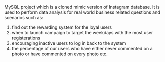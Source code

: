 MySQL project which is a cloned mimic version of Instagram database. 
It is used to perform data analysis for real world business related questions and scenarios such as: 
1. find out the rewarding system for the loyal users
2. when to launch campaign to target the weekdays with the most user registerations
3. encouraging inactive users to log in back to the system
4. the percentage of our users who have either never commented on a photo or have commented on every photo
etc.

